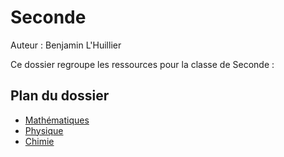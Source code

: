 # Seconde

Auteur : Benjamin L'Huillier

Ce dossier regroupe les ressources pour la classe de Seconde :

## Plan du dossier

- [Mathématiques](./Maths/)
- [Physique](./Physique/)
- [Chimie](./Chimie/)



